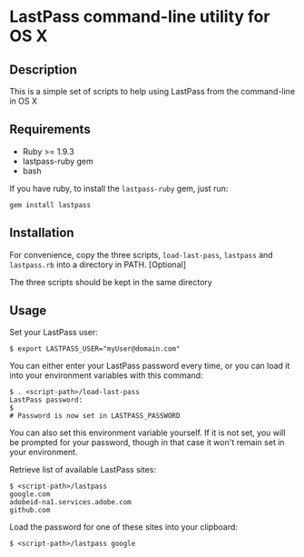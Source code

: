 # LastPass command-line utility for OS X

## Description

This is a simple set of scripts to help using LastPass from the command-line in OS X

## Requirements

* Ruby >= 1.9.3
* lastpass-ruby gem
* bash

If you have ruby, to install the `lastpass-ruby` gem, just run:
```
gem install lastpass
```

## Installation

For convenience, copy the three scripts, `load-last-pass`, `lastpass` and `lastpass.rb` into a directory in PATH.
[Optional]

The three scripts should be kept in the same directory

## Usage

Set your LastPass user:
```
$ export LASTPASS_USER="myUser@domain.com"
```

You can either enter your LastPass password every time, or you can load it into your environment variables with this
command:
```
$ . <script-path>/load-last-pass
LastPass password:
$
# Password is now set in LASTPASS_PASSWORD
```

You can also set this environment variable yourself.  If it is not set, you will be prompted for your password, though
in that case it won't remain set in your environment.

Retrieve list of available LastPass sites:
```
$ <script-path>/lastpass
google.com
adobeid-na1.services.adobe.com
github.com
```

Load the password for one of these sites into your clipboard:
```
$ <script-path>/lastpass google
```
